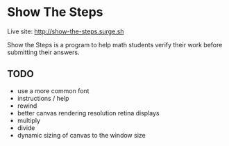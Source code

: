 Show The Steps
==============

Live site: http://show-the-steps.surge.sh

Show the Steps is a program to help math students verify their work
before submitting their answers.

## TODO

* use a more common font
* instructions / help
* rewind
* better canvas rendering resolution retina displays
* multiply
* divide
* dynamic sizing of canvas to the window size